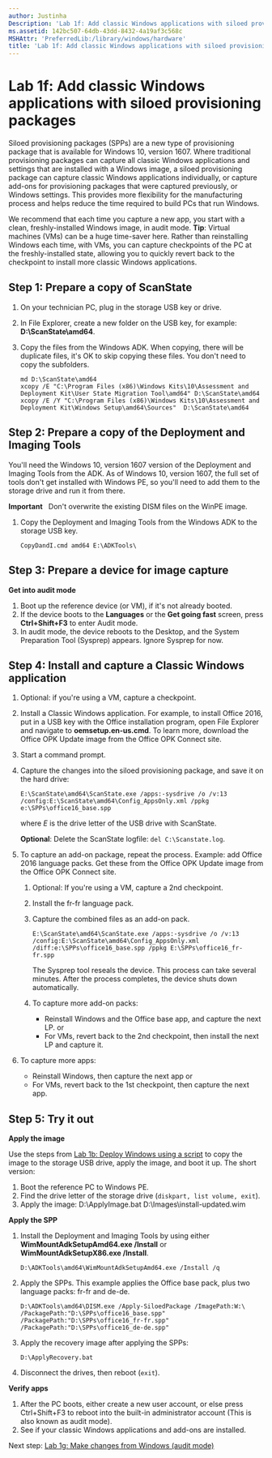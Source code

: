 ```yaml
---
author: Justinha
Description: 'Lab 1f: Add classic Windows applications with siloed provisioning packages'
ms.assetid: 142bc507-64db-43dd-8432-4a19af3c568c
MSHAttr: 'PreferredLib:/library/windows/hardware'
title: 'Lab 1f: Add classic Windows applications with siloed provisioning packages'
---
```

# Lab 1f: Add classic Windows applications with siloed provisioning packages

Siloed provisioning packages (SPPs) are a new type of provisioning package that is available for Windows 10, version 1607. Where traditional provisioning packages can capture all classic Windows applications and settings that are installed with a Windows image, a siloed provisioning package can capture classic Windows applications individually, or capture add-ons for provisioning packages that were captured previously, or Windows settings. This provides more flexibility for the manufacturing process and helps reduce the time required to build PCs that run Windows.

We recommend that each time you capture a new app, you start with a clean, freshly-installed Windows image, in audit mode.
**Tip**: Virtual machines (VMs) can be a huge time-saver here. Rather than reinstalling Windows each time, with VMs, you can capture checkpoints of the PC at the freshly-installed state, allowing you to quickly revert back to the checkpoint to install more classic Windows applications. 

## <span id="Prepare_a_copy_of_ScanState"></span><span id="prepare_a_copy_of_scanstate"></span><span id="PREPARE_A_COPY_OF_SCANSTATE"></span>Step 1: Prepare a copy of ScanState

1.  On your technician PC, plug in the storage USB key or drive.
2.  In File Explorer, create a new folder on the USB key, for example: **D:\\ScanState\\amd64**.
3.  Copy the files from the Windows ADK. When copying, there will be duplicate files, it's OK to skip copying these files. You don't need to copy the subfolders.

    ``` syntax
    md D:\ScanState\amd64
    xcopy /E "C:\Program Files (x86)\Windows Kits\10\Assessment and Deployment Kit\User State Migration Tool\amd64" D:\ScanState\amd64
    xcopy /E /Y "C:\Program Files (x86)\Windows Kits\10\Assessment and Deployment Kit\Windows Setup\amd64\Sources"  D:\ScanState\amd64
    ```

## <span id="Prepare_a_copy_of_the_Deployment_and_Imaging_Tools"></span><span id="step_1__prepare_a_copy_of_the_deployment_and_imaging Tools"></span><span id="PREPARE_A_COPY_OF_THE_DEPLOYMENT_AND_IMAGING_TOOLS"></span>Step 2: Prepare a copy of the Deployment and Imaging Tools

You'll need the Windows 10, version 1607 version of the Deployment and Imaging Tools from the ADK. As of Windows 10, version 1607, the full set of tools don't get installed with Windows PE, so you'll need to add them to the storage drive and run it from there.

**Important**   Don't overwrite the existing DISM files on the WinPE image.

1.  Copy the Deployment and Imaging Tools from the Windows ADK to the storage USB key.

    ``` syntax
    CopyDandI.cmd amd64 E:\ADKTools\
	```

## <span id="Prepare_a_device_for_image_capture"></span><span id="prepare_a_device_for_image_capture"></span><span id="PREPARE_A_DEVICE_FOR_IMAGE_CAPTURE"></span>Step 3: Prepare a device for image capture

**Get into audit mode**

1.  Boot up the reference device (or VM), if it's not already booted.
2.  If the device boots to the **Languages** or the **Get going fast** screen, press **Ctrl+Shift+F3** to enter Audit mode.
3.  In audit mode, the device reboots to the Desktop, and the System Preparation Tool (Sysprep) appears. Ignore Sysprep for now.

## <span id="Install_and capture_a_Classic_Windows_application"></span><span id="install_a_classic_windows_application"></span><span id="INSTALL_A_CLASSIC_WINDOWS_APPLICATION"></span>Step 4: Install and capture a Classic Windows application

1.  Optional: if you're using a VM, capture a checkpoint.

2.  Install a Classic Windows application. For example, to install Office 2016, put in a USB key with the Office installation program, open File Explorer and navigate to **oemsetup.en-us.cmd**. To learn more, download the Office OPK Update image from the Office OPK Connect site.

3.  Start a command prompt.

4.  Capture the changes into the siloed provisioning package, and save it on the hard drive:

    ``` syntax
    E:\ScanState\amd64\ScanState.exe /apps:-sysdrive /o /v:13 /config:E:\ScanState\amd64\Config_AppsOnly.xml /ppkg e:\SPPs\office16_base.spp
    ```

    where *E* is the drive letter of the USB drive with ScanState.

    **Optional**: Delete the ScanState logfile: `del C:\Scanstate.log`.

5.  To capture an add-on package, repeat the process. 
    Example: add Office 2016 language packs. Get these from the Office OPK Update image from the Office OPK Connect site.
	
	1.  Optional: If you're using a VM, capture a 2nd checkpoint.
	
    2.  Install the fr-fr language pack.
	
	3.  Capture the combined files as an add-on pack.
        ``` syntax
        E:\ScanState\amd64\ScanState.exe /apps:-sysdrive /o /v:13 /config:E:\ScanState\amd64\Config_AppsOnly.xml /diff:e:\SPPs\office16_base.spp /ppkg E:\SPPs\office16_fr-fr.spp
        ```

        The Sysprep tool reseals the device. This process can take several minutes. After the process completes, the device shuts down automatically.
	
	4. To capture more add-on packs:
       -  Reinstall Windows and the Office base app, and capture the next LP.
	      or
	   -  For VMs, revert back to the 2nd checkpoint, then install the next LP and capture it.

6.  To capture more apps:
    -  Reinstall Windows, then capture the next app
	   or
	-  For VMs, revert back to the 1st checkpoint, then capture the next app.

## <span id="Try_it_out"></span><span id="try_it_out"></span><span id="TRY_IT_OUT"></span>Step 5: Try it out
	
**Apply the image**

Use the steps from [Lab 1b: Deploy Windows using a script](deploy-windows-with-a-script-sxs.md) to copy the image to the storage USB drive, apply the image, and boot it up. The short version:

1.  Boot the reference PC to Windows PE.
2.  Find the drive letter of the storage drive (`diskpart, list volume, exit`).
3.  Apply the image:
    D:\ApplyImage.bat D:\Images\install-updated.wim

**Apply the SPP**
1.  Install the Deployment and Imaging Tools  by using either **WimMountAdkSetupAmd64.exe /Install** or **WimMountAdkSetupX86.exe /Install**.

    ``` syntax
    D:\ADKTools\amd64\WimMountAdkSetupAmd64.exe /Install /q
    ```

2.  Apply the SPPs. This example applies the Office base pack, plus two language packs: fr-fr and de-de.
    
    ```syntax
    D:\ADKTools\amd64\DISM.exe /Apply-SiloedPackage /ImagePath:W:\ /PackagePath:"D:\SPPs\office16_base.spp" /PackagePath:"D:\SPPs\office16_fr-fr.spp" /PackagePath:"D:\SPPs\office16_de-de.spp"
	```

3. 	Apply the recovery image after applying the SPPs:
	```syntax
	D:\ApplyRecovery.bat
	```

4.  Disconnect the drives, then reboot (`exit`).
	
**Verify apps**
1.  After the PC boots, either create a new user account, or else press Ctrl+Shift+F3 to reboot into the built-in administrator account (This is also known as audit mode).
2.  See if your classic Windows applications and add-ons are installed.

Next step: [Lab 1g: Make changes from Windows (audit mode)](prepare-a-snapshot-of-the-pc-generalize-and-capture-windows-images-blue-sxs.md)